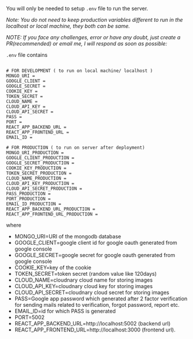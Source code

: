 You will only be needed to setup ```.env``` file to run the server.

_Note: You do not need to keep production variables different to run in the localhost or local machine, they both can be same._

*NOTE: If you face any challenges, error or have any doubt, just create a PR(recommended) or email me, I will respond as soon as possible:*

```.env``` file contains <br/>

```

# FOR DEVELOPMENT ( to run on local machine/ localhost )
MONGO_URI = 
GOOGLE_CLIENT = 
GOOGLE_SECRET = 
COOKIE_KEY = 
TOKEN_SECRET = 
CLOUD_NAME = 
CLOUD_API_KEY = 
CLOUD_API_SECRET = 
PASS = 
PORT = 
REACT_APP_BACKEND_URL = 
REACT_APP_FRONTEND_URL = 
EMAIL_ID = 

# FOR PRODUCTION ( to run on server after deployment)
MONGO_URI_PRODUCTION = 
GOOGLE_CLIENT_PRODUCTION = 
GOOGLE_SECRET_PRODUCTION = 
COOKIE_KEY_PRODUCTION = 
TOKEN_SECRET_PRODUCTION = 
CLOUD_NAME_PRODUCTION = 
CLOUD_API_KEY_PRODUCTION = 
CLOUD_API_SECRET_PRODUCTION = 
PASS_PRODUCTION = 
PORT_PRODUCTION = 
EMAIL_ID_PRODUCTION = 
REACT_APP_BACKEND_URL_PRODUCTION = 
REACT_APP_FRONTEND_URL_PRODUCTION = 

```

where <br/>

- MONGO_URI=URI of the mongodb database
- GOOGLE_CLIENT=google client id for google oauth generated from google console
- GOOGLE_SECRET=google secret for google oauth generated from google console
- COOKIE_KEY=key of the cookie
- TOKEN_SECRET=token secret (random value like 120days)
- CLOUD_NAME=cloudnary cloud name for storing images 
- CLOUD_API_KEY=cloudnary cloud key for storing images
- CLOUD_API_SECRET=cloudnary cloud secret for storing images
- PASS=Google app password which generated after 2 factor verification for sending mails related to verification, forgot password, report etc.
- EMAIL_ID=id for which PASS is generated
- PORT=5002
- REACT_APP_BACKEND_URL=http://localhost:5002 (backend url)
- REACT_APP_FRONTEND_URL=http://localhost:3000 (frontend url).
